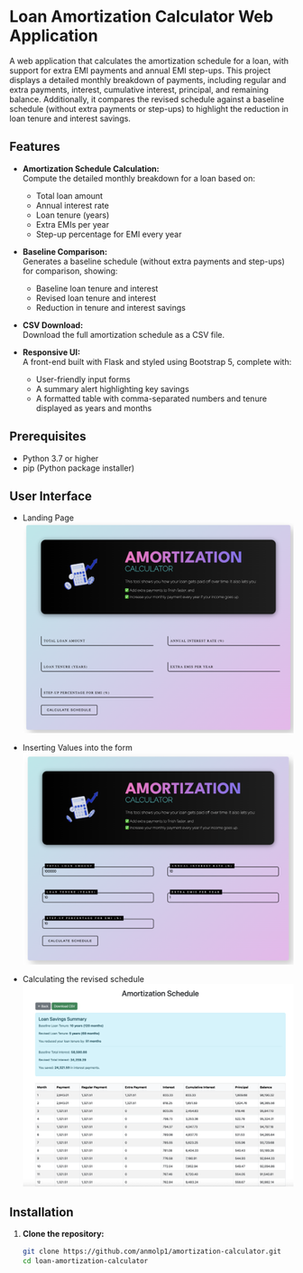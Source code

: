 # Loan Amortization Calculator Web Application

A web application that calculates the amortization schedule for a loan, with support for extra EMI payments and annual EMI step-ups. This project displays a detailed monthly breakdown of payments, including regular and extra payments, interest, cumulative interest, principal, and remaining balance. Additionally, it compares the revised schedule against a baseline schedule (without extra payments or step-ups) to highlight the reduction in loan tenure and interest savings.


## Features

- **Amortization Schedule Calculation:**  
  Compute the detailed monthly breakdown for a loan based on:
  - Total loan amount
  - Annual interest rate
  - Loan tenure (years)
  - Extra EMIs per year
  - Step-up percentage for EMI every year

- **Baseline Comparison:**  
  Generates a baseline schedule (without extra payments and step-ups) for comparison, showing:
  - Baseline loan tenure and interest
  - Revised loan tenure and interest
  - Reduction in tenure and interest savings

- **CSV Download:**  
  Download the full amortization schedule as a CSV file.

- **Responsive UI:**  
  A front-end built with Flask and styled using Bootstrap 5, complete with:
  - User-friendly input forms
  - A summary alert highlighting key savings
  - A formatted table with comma-separated numbers and tenure displayed as years and months


## Prerequisites

- Python 3.7 or higher
- pip (Python package installer)


## User Interface

- Landing Page
  ![Landing page for the web app](/images/landing_page.png)

- Inserting Values into the form
  ![Input Values into form fields](/images/input_values.png)

- Calculating the revised schedule
  ![Full amortization schedule](/images/amortization_schedule.png)


## Installation

1. **Clone the repository:**

   ```bash
   git clone https://github.com/anmolp1/amortization-calculator.git
   cd loan-amortization-calculator
